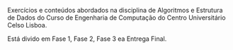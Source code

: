 Exercícios e conteúdos abordados na disciplina de Algoritmos e Estrutura de Dados do Curso de Engenharia de Computação do Centro Universitário Celso Lisboa.

Está divido em Fase 1, Fase 2, Fase 3 ea Entrega Final.
